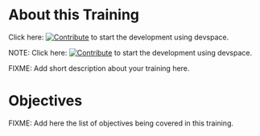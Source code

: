 # About this Training

Click here: [![Contribute](https://www.eclipse.org/che/contribute.svg)](https://devspaces.apps.tools-na100.dev.ole.redhat.com/#https://github.com/RedHatQuickCourses/test-aks) to start the development using devspace.

NOTE: Click here: [![Contribute](https://www.eclipse.org/che/contribute.svg)](https://devspaces.apps.tools-na100.dev.ole.redhat.com/#https://github.com/RedHatQuickCourses/test-aks) to start the development using devspace.

FIXME: Add short description about your training here.

# Objectives

FIXME: Add here the list of objectives being covered in this training.

